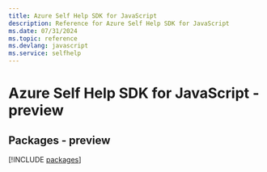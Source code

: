 ```yaml
---
title: Azure Self Help SDK for JavaScript
description: Reference for Azure Self Help SDK for JavaScript
ms.date: 07/31/2024
ms.topic: reference
ms.devlang: javascript
ms.service: selfhelp
---
```

# Azure Self Help SDK for JavaScript - preview
## Packages - preview
[!INCLUDE [packages](self-help-index.md)]